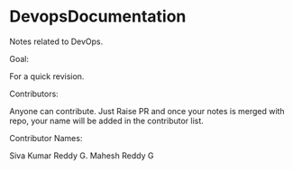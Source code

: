 # DevopsDocumentation

Notes related to DevOps.

Goal:

For a quick revision.

Contributors:

Anyone can contribute. Just Raise PR and once your notes is merged with repo, your name will be added in the contributor list.

Contributor Names:

Siva Kumar Reddy G. 
Mahesh Reddy G
